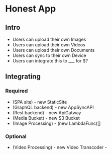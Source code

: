 # Honest App

## Intro

- Users can upload their own Images
- Users can upload their own Videos
- Users can upload their own Documents
- Users can sync to their own Device
- Users can integrate this to ___ for $?

## Integrating

### Required

- (SPA site) - new StaticSite
- (GraphQL backend) - new AppSyncAPI
- (Rest backend) - new ApiGatway
- (Media Bucket) - new S3 Bucket
- (Image Processing) - (new LambdaFunc)[]

### Optional

- (Video Processing) - new Video Transcoder -
